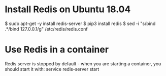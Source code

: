 # Install Redis on Ubuntu 18.04
$ sudo apt-get -y install redis-server
$ pip3 install redis
$ sed -i "s/bind .*/bind 127.0.0.1/g" /etc/redis/redis.conf

# Use Redis in a container
Redis server is stopped by default - when you are starting a container, you should start it with: service redis-server start 
